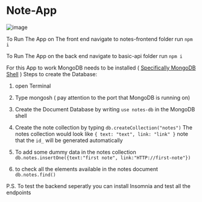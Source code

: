 # Note-App

![image](https://github.com/FaezehYazdani/Note-App/assets/25254193/ae6fd387-a416-45dd-90c3-7fb893b294c5)


To Run The App on The front end navigate to notes-frontend folder
run `npm i` 

To Run The App on the back end navigate to basic-api folder
run `npm i`

For this App to work MongoDB needs to be installed ( [Specifically MongoDB Shell](https://www.mongodb.com/try/download/shell) )
Steps to create the Database:
1) open Terminal
2) Type mongosh ( pay attention to the port that MongoDB is running on)
3) Create the Document Database by writing `use notes-db` in the MongoDB shell
4) Create the note collection by typing `db.createCollection("notes")`
   The notes collection would look like 
      `
      {
        text: "text",
        link: "link"
      }
      `
  note that the `id_` will be generated automatically
5) To add some dummy data in the notes collection 
  `db.notes.insertOne({text:"first note", link:"HTTP://first-note"})`

6) to check all the elements available in the notes document
   `db.notes.find()`

P.S. To test the backend seperatly you can install Insomnia and test all the endpoints

